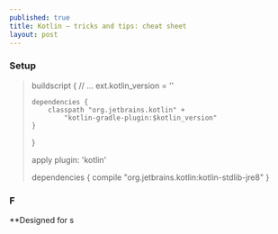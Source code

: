```yaml
---
published: true
title: Kotlin – tricks and tips: cheat sheet
layout: post
---
```


### Setup

> buildscript {
>     // ...
>     ext.kotlin_version = '<version to use>'
>  
>     dependencies {
>         classpath "org.jetbrains.kotlin" +
>             "kotlin-gradle-plugin:$kotlin_version"
>     }
> }
>  
> apply plugin: 'kotlin'
>  
> dependencies {
>     compile "org.jetbrains.kotlin:kotlin-stdlib-jre8"
> }

### F

**Designed for s



[official Firestore docs]: https://cloud.google.com/firestore/docs/
[Realtime Database]: https://firebase.google.com/docs/database/